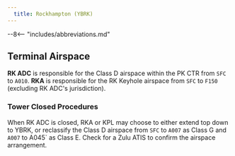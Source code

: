 ```yaml
---
  title: Rockhampton (YBRK)
---
```


--8<-- "includes/abbreviations.md"

## Terminal Airspace
**RΚ ADC** is responsible for the Class D airspace within the ΡΚ CTR from `SFC` to `A010`. **RΚΑ** is responsible for the RK Keyhole airspace from `SFC` to `F150` (excluding RK ADC's jurisdiction).

### Tower Closed Procedures
When RK ADC is closed, RKA or KPL may choose to either extend top down to YBRK, or reclassify the Class D airspace from `SFC` to `A007` as Class G and `A007` to A045` as Class E. Check for a Zulu ATIS to confirm the airspace arrangement.
